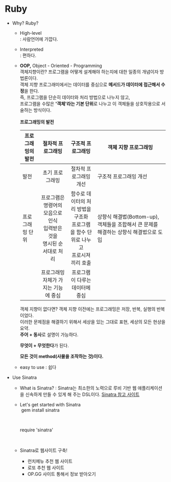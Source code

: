 # Ruby 

* Why? Ruby?
  * High-level<br/>
    : 사람언어에 가깝다.

  * Interpreted<br/>
    : 편하다.

  * **OOP,** Object - Oriented - Programming<br/>
    객체지향이란? 프로그램을 어떻게 설계해야 하는지에 대한 일종의 개념이자 방법론이다. <br/>
    객체 지향 프로그래미에서는 데이터를 중심으로 **메서드가 데이터에 접근해서 수정**을 한다. <br/>
즉, 프로그램을 단순히 데이터와 처리 방법으로 나누지 않고, <br/>프로그램을 수많은 **'객체'라는 기본 단위**로 나누고 이 객체들을 상호작용으로 서술하는 방식이다. <br/><br/>
    **프로그래밍의 발전** 

    | 프로그래밍의 발전 |                절차적 프로그래밍                 |                구조적 프로그래밍                 | 객체 지향 프로그래밍                              |
    | --------- | :--------------------------------------: | :--------------------------------------: | ---------------------------------------- |
    | 발전        |                 초기 프로그래밍                 |               절차적 프로그래밍 개선               | 구조적 프로그래밍 개선                             |
    | 프로그래밍 단위  | 프로그램은 명령어의 모음으로 인식<br />입력받은 것을 <br />명시된 순서대로 처리 | 함수로 데이터의 처리 방법을 구조화<br />프로그램을 함수 단위로 나누고 <br />프로시져끼리 호출 | 상향식 해결법(Bottom-up), 객체들을 조합해서 큰 문제를 해결하는 상향식 해결법으로 도입 |
    |           |           프로그래밍 자체가 가지는 기능에 중심           |            프로그램이 다루는 데이터에 중심             |                                          |

    객체 지향이 없다면?
    객체 지향 이전에는 프로그래밍은 저장, 반복, 실행의 반복이었다. <br/>
이러한 문제점을 해결하기 위해서 세상을 있는 그대로 표현, 세상의 모든 현상을 요약.<br/>
    **주어 + 동사**로 설명이 가능하다.

    **무엇이 + 무엇한다**가 된다. 

    **모든 것이 method(사물을 조작하는 것)이다.**

    

   * easy to use
      : 쉽다

* Use Sinatra

  * What is Sinatra?
    : Sinatra는 최소한의 노력으로 루비 기반 웹 애플리케이션을 신속하게 만들 수 있게 해 주는 DSL이다. 
    [Sinatra 참고 사이트](http://www.sinatrarb.com/intro-ko.html)

  * Let's get started with Sinatra<br/>
    ​
    gem install sinatra

    ​

    require 'sinatra'

    ​

  * Sinatra로 웹사이트 구축! 

     * 런치메뉴 추천 웹 사이트
     * 로또 추천 웹 사이트
     * OP.GG 사이트 통해서 정보 받아오기

    ​
